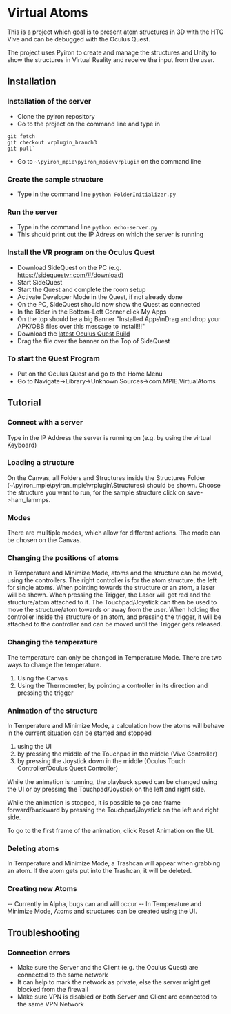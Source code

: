 # Virtual Atoms

This is a project which goal is to present atom structures in 3D with the HTC Vive and can be debugged with the Oculus Quest.

The project uses Pyiron to create and manage the structures and Unity to show the structures in Virtual Reality and receive the input from the user.

## Installation
### Installation of the server
*  Clone the pyiron repository
*  Go to the project on the command line and type in 
```
git fetch
git checkout vrplugin_branch3
git pull`
```
*  Go to ```~\pyiron_mpie\pyiron_mpie\vrplugin``` on the command line

### Create the sample structure
*  Type in the command line
    ```python FolderInitializer.py```

### Run the server
*  Type in the command line
    ```python echo-server.py```
*  This should print out the IP Adress on which the server is running

### Install the VR program on the Oculus Quest
*  Download SideQuest on the PC (e.g. https://sidequestvr.com/#/download)
*  Start SideQuest
*  Start the Quest and complete the room setup
*  Activate Developer Mode in the Quest, if not already done
*  On the PC, SideQuest should now show the Quest as connected
*  In the Rider in the Bottom-Left Corner click My Apps
*  On the top should be a big Banner "Installed Apps\nDrag and drop your APK/OBB files over this message to install!!!"
*  Download the [latest Oculus Quest Build](Builds/QuestBuild.apk)
*  Drag the file over the banner on the Top of SideQuest

### To start the Quest Program
*  Put on the Oculus Quest and go to the Home Menu
*  Go to Navigate->Library->Unknown Sources->com.MPIE.VirtualAtoms

## Tutorial
### Connect with a server
Type in the IP Address the server is running on (e.g. by using the virtual Keyboard)

### Loading a structure
On the Canvas, all Folders and Structures inside the Structures Folder (~\pyiron_mpie\pyiron_mpie\vrplugin\Structures) should be shown.
Choose the structure you want to run, for the sample structure click on save->ham_lammps.

### Modes
There are mulltiple modes, which allow for different actions. The mode can be chosen on the Canvas.

### Changing the positions of atoms
In Temperature and Minimize Mode, atoms and the structure can be moved, using the controllers. The right controller is for the atom structure, the left for single atoms. When pointing towards the structure or an atom, a laser will be shown. When pressing the Trigger, the Laser will get red and the structure/atom attached to it. The Touchpad/Joystick can then be used to move the structure/atom towards or away from the user. When holding the controller inside the structure or an atom, and pressing the trigger, it will be attached to the controller and can be moved until the Trigger gets released.

### Changing the temperature
The temperature can only be changed in Temperature Mode. There are two ways to change the temperature. 
1.  Using the Canvas
2.  Using the Thermometer, by pointing a controller in its direction and pressing the trigger 

### Animation of the structure
In Temperature and Minimize Mode, a calculation how the atoms will behave in the current situation can be started and stopped
1.  using the UI
2.  by pressing the middle of the Touchpad  in the middle (Vive Controller)
3.  by pressing the Joystick down in the middle (Oculus Touch Controller/Oculus Quest Controller)

While the animation is running, the playback speed can be changed using the UI or by pressing the Touchpad/Joystick on the left and right side.

While the animation is stopped, it is possible to go one frame forward/backward by pressing the Touchpad/Joystick on the left and right side.

To go to the first frame of the animation, click Reset Animation on the UI.

### Deleting atoms
In Temperature and Minimize Mode, a Trashcan will appear when grabbing an atom. If the atom gets put into the Trashcan, it will be deleted.

### Creating new Atoms
-- Currently in Alpha, bugs can and will occur --
In Temperature and Minimize Mode, Atoms and structures can be created using the UI.


## Troubleshooting
### Connection errors
*  Make sure the Server and the Client (e.g. the Oculus Quest) are connected to the same network
*  It can help to mark the network as private, else the server might get blocked from the firewall
*  Make sure VPN is disabled or both Server and Client are connected to the same VPN Network
